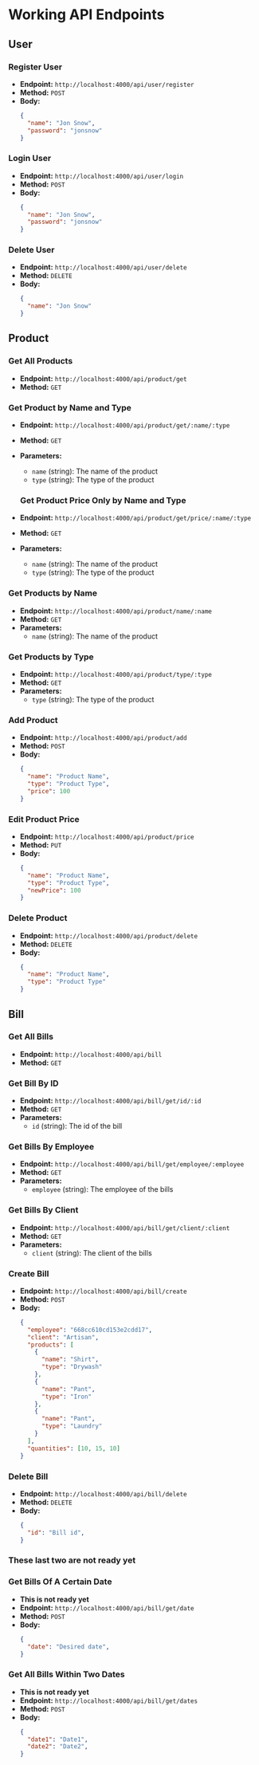 # Working API Endpoints

## User

### Register User
- **Endpoint:** `http://localhost:4000/api/user/register`
- **Method:** `POST`
- **Body:**
  ```json
  {
    "name": "Jon Snow",
    "password": "jonsnow"
  }

### Login User
- **Endpoint:** `http://localhost:4000/api/user/login`
- **Method:** `POST`
- **Body:**
  ```json
  {
    "name": "Jon Snow",
    "password": "jonsnow"
  }

### Delete User
- **Endpoint:** `http://localhost:4000/api/user/delete`
- **Method:** `DELETE`
- **Body:**
  ```json
  {
    "name": "Jon Snow"
  }


## Product

### Get All Products
- **Endpoint:** `http://localhost:4000/api/product/get`
- **Method:** `GET`

### Get Product by Name and Type
- **Endpoint:** `http://localhost:4000/api/product/get/:name/:type`
- **Method:** `GET`
- **Parameters:**
  - `name` (string): The name of the product
  - `type` (string): The type of the product

  ### Get Product Price Only by Name and Type
- **Endpoint:** `http://localhost:4000/api/product/get/price/:name/:type`
- **Method:** `GET`
- **Parameters:**
  - `name` (string): The name of the product
  - `type` (string): The type of the product

### Get Products by Name
- **Endpoint:** `http://localhost:4000/api/product/name/:name`
- **Method:** `GET`
- **Parameters:**
  - `name` (string): The name of the product

### Get Products by Type
- **Endpoint:** `http://localhost:4000/api/product/type/:type`
- **Method:** `GET`
- **Parameters:**
  - `type` (string): The type of the product

### Add Product
- **Endpoint:** `http://localhost:4000/api/product/add`
- **Method:** `POST`
- **Body:**
  ```json
  {
    "name": "Product Name",
    "type": "Product Type",
    "price": 100
  }

### Edit Product Price
- **Endpoint:** `http://localhost:4000/api/product/price`
- **Method:** `PUT`
- **Body:**
  ```json
  {
    "name": "Product Name",
    "type": "Product Type",
    "newPrice": 100
  }

### Delete Product
- **Endpoint:** `http://localhost:4000/api/product/delete`
- **Method:** `DELETE`
- **Body:**
  ```json
  {
    "name": "Product Name",
    "type": "Product Type"
  }

## Bill

### Get All Bills
- **Endpoint:** `http://localhost:4000/api/bill`
- **Method:** `GET`

### Get Bill By ID
- **Endpoint:** `http://localhost:4000/api/bill/get/id/:id`
- **Method:** `GET`
- **Parameters:**
  - `id` (string): The id of the bill

### Get Bills By Employee
- **Endpoint:** `http://localhost:4000/api/bill/get/employee/:employee`
- **Method:** `GET`
- **Parameters:**
  - `employee` (string): The employee of the bills

### Get Bills By Client
- **Endpoint:** `http://localhost:4000/api/bill/get/client/:client`
- **Method:** `GET`
- **Parameters:**
  - `client` (string): The client of the bills

### Create Bill

- **Endpoint:** `http://localhost:4000/api/bill/create`
- **Method:** `POST`
- **Body:**
  ```json
  {
    "employee": "668cc610cd153e2cdd17",
    "client": "Artisan",
    "products": [
      {
        "name": "Shirt",
        "type": "Drywash"
      },
      {
        "name": "Pant",
        "type": "Iron"
      },
      {
        "name": "Pant",
        "type": "Laundry"
      }
    ],
    "quantities": [10, 15, 10]
  }


### Delete Bill
- **Endpoint:** `http://localhost:4000/api/bill/delete`
- **Method:** `DELETE`
- **Body:**
  ```json
  {
    "id": "Bill id",
  }

### These last two are not ready yet

### Get Bills Of A Certain Date
- **This is not ready yet**
- **Endpoint:** `http://localhost:4000/api/bill/get/date`
- **Method:** `POST`
- **Body:**
  ```json
  {
    "date": "Desired date",
  }

### Get All Bills Within Two Dates
- **This is not ready yet**
- **Endpoint:** `http://localhost:4000/api/bill/get/dates`
- **Method:** `POST`
- **Body:**
  ```json
  {
    "date1": "Date1",
    "date2": "Date2",
  }

